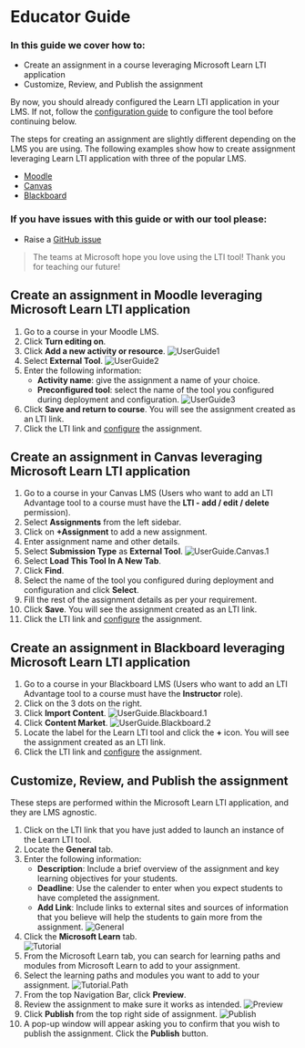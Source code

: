# Educator Guide

### In this guide we cover how to:
- Create an assignment in a course leveraging Microsoft Learn LTI application
- Customize, Review, and Publish the assignment

By now, you should already configured the Learn LTI application in your LMS. If not, follow the [configuration guide](./CONFIGURATION_GUIDE.md) to configure the tool before continuing below.

The steps for creating an assignment are slightly different depending on the LMS you are using. The following examples show how to create assignment leveraging Learn LTI application with three of the popular LMS.

- [Moodle](#Create-an-assignment-in-Moodle-leveraging-Microsoft-Learn-LTI-application)
- [Canvas](#Create-an-assignment-in-Canvas-leveraging-Microsoft-Learn-LTI-application)
- [Blackboard](#Create-an-assignment-in-Blackboard-leveraging-Microsoft-Learn-LTI-application)

### If you have issues with this guide or with our tool please:
- Raise a [GitHub issue](https://github.com/microsoft/Learn-LTI/issues/new?WT.mc_id=learnlti-github-cxa)

> The teams at Microsoft hope you love using the LTI tool! Thank you for teaching our future!

## Create an assignment in Moodle leveraging Microsoft Learn LTI application

1. Go to a course in your Moodle LMS.
2. Click **Turn editing on**.
3. Click **Add a new activity or resource**. 
![UserGuide1](/images/UserGuide.1.PNG)
4. Select **External Tool**.
![UserGuide2](/images/UserGuide.2.PNG)
5. Enter the following information:
   * **Activity name**: give the assignment a name of your choice.
   * **Preconfigured tool**: select the name of the tool you configured during deployment and configuration.
![UserGuide3](/images/UserGuide.3.PNG)
7. Click **Save and return to course**. You will see the assignment created as an LTI link. 
6. Click the LTI link and [configure](#Customize-Review-and-Publish-the-assignment) the assignment.

## Create an assignment in Canvas leveraging Microsoft Learn LTI application

1. Go to a course in your Canvas LMS (Users who want to add an LTI Advantage tool to a course must have the **LTI - add / edit / delete** permission).
2. Select **Assignments** from the left sidebar.
3. Click on **+Assignment** to add a new assignment.
4. Enter assignment name and other details.
5. Select **Submission Type** as **External Tool**.
![UserGuide.Canvas.1](/images/UserGuide.Canvas.1.png)
6. Select **Load This Tool In A New Tab**.
7. Click **Find**.
8. Select the name of the tool you configured during deployment and configuration and click **Select**.
9. Fill the rest of the assignment details as per your requirement.
10. Click **Save**. You will see the assignment created as an LTI link.
11. Click the LTI link and [configure](#Customize-Review-and-Publish-the-assignment) the assignment.

## Create an assignment in Blackboard leveraging Microsoft Learn LTI application

1. Go to a course in your Blackboard LMS (Users who want to add an LTI Advantage tool to a course must have the **Instructor** role).
2. Click on the 3 dots on the right.
3. Click **Import Content**.
![UserGuide.Blackboard.1](/images/UserGuide.Blackboard.1.png)
4. Click **Content Market**.
![UserGuide.Blackboard.2](/images/UserGuide.Blackboard.2.png)
5. Locate the label for the Learn LTI tool and click the **+** icon. You will see the assignment created as an LTI link.
6. Click the LTI link and [configure](#Customize-Review-and-Publish-the-assignment) the assignment.

## Customize, Review, and Publish the assignment

These steps are performed within the Microsoft Learn LTI application, and they are LMS agnostic.

1. Click on the LTI link that you have just added to launch an instance of the Learn LTI tool. 
2. Locate the **General** tab.
3. Enter the following information:
   * **Description**: Include a brief overview of the assignment and key learning objectives for your students.
   * **Deadline**: Use the calender to enter when you expect students to have completed the assignment.
   * **Add Link**: Include links to external sites and sources of information that you believe will help the students to gain more from the assignment.
![General](/images/Configurations.General.png)
4. Click the **Microsoft Learn** tab.   
![Tutorial](/images/Configurations.Tutorial.ClickBubble.png)
5. From the Microsoft Learn tab, you can search for learning paths and modules from Microsoft Learn to add to your assignment.
6. Select the learning paths and modules you want to add to your assignment. 
![Tutorial.Path](/images/Configurations.Tutorial.Path.png)
7. From the top Navigation Bar, click **Preview**.
8. Review the assignment to make sure it works as intended.
![Preview](/images/View.Preview.PNG)
9. Click **Publish** from the top right side of assignment.
![Publish](/images/View.Preview.Publish.png)
10. A pop-up window will appear asking you to confirm that you wish to publish the assignment. Click the **Publish** button.
